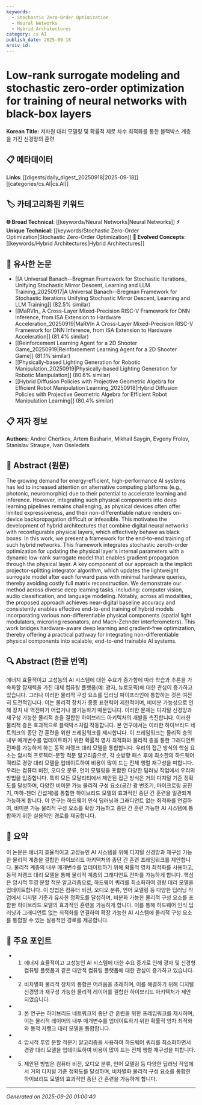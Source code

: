 ```yaml
---
keywords:
  - Stochastic Zero-Order Optimization
  - Neural Networks
  - Hybrid Architectures
category: cs.AI
publish_date: 2025-09-18
arxiv_id:
---
```


<!-- KEYWORD_LINKING_METADATA:
{
  "processed_timestamp": "2025-09-22 22:21:01.708043",
  "vocabulary_version": "1.0",
  "selected_keywords": [
    "Stochastic Zero-Order Optimization",
    "Neural Networks",
    "Hybrid Architectures"
  ],
  "rejected_keywords": [
    "Low-Rank Surrogate Modeling",
    "Computer Vision"
  ],
  "similarity_scores": {
    "Stochastic Zero-Order Optimization": 0.85,
    "Neural Networks": 0.9,
    "Hybrid Architectures": 0.82
  },
  "extraction_method": "AI_prompt_based",
  "budget_applied": true
}
-->

# Low-rank surrogate modeling and stochastic zero-order optimization for training of neural networks with black-box layers

**Korean Title:** 저차원 대리 모델링 및 확률적 제로 차수 최적화를 통한 블랙박스 계층을 가진 신경망의 훈련

## 📋 메타데이터

**Links**: [[digests/daily_digest_20250918|2025-09-18]]        [[categories/cs.AI|cs.AI]]

## 🏷️ 카테고리화된 키워드
**🌐 Broad Technical**: [[keywords/Neural Networks|Neural Networks]]
**⚡ Unique Technical**: [[keywords/Stochastic Zero-Order Optimization|Stochastic Zero-Order Optimization]]
**🚀 Evolved Concepts**: [[keywords/Hybrid Architectures|Hybrid Architectures]]

## 🔗 유사한 논문
- [[A Universal Banach--Bregman Framework for Stochastic Iterations_ Unifying Stochastic Mirror Descent, Learning and LLM Training_20250917|A Universal Banach--Bregman Framework for Stochastic Iterations Unifying Stochastic Mirror Descent, Learning and LLM Training]] (82.5% similar)
- [[MaRVIn_ A Cross-Layer Mixed-Precision RISC-V Framework for DNN Inference, from ISA Extension to Hardware Acceleration_20250919|MaRVIn A Cross-Layer Mixed-Precision RISC-V Framework for DNN Inference, from ISA Extension to Hardware Acceleration]] (81.4% similar)
- [[Reinforcement Learning Agent for a 2D Shooter Game_20250919|Reinforcement Learning Agent for a 2D Shooter Game]] (81.1% similar)
- [[Physically-based Lighting Generation for Robotic Manipulation_20250919|Physically-based Lighting Generation for Robotic Manipulation]] (80.6% similar)
- [[Hybrid Diffusion Policies with Projective Geometric Algebra for Efficient Robot Manipulation Learning_20250918|Hybrid Diffusion Policies with Projective Geometric Algebra for Efficient Robot Manipulation Learning]] (80.4% similar)

## 📋 저자 정보

**Authors:** Andrei Chertkov, Artem Basharin, Mikhail Saygin, Evgeny Frolov, Stanislav Straupe, Ivan Oseledets

## 📄 Abstract (원문)

The growing demand for energy-efficient, high-performance AI systems has led
to increased attention on alternative computing platforms (e.g., photonic,
neuromorphic) due to their potential to accelerate learning and inference.
However, integrating such physical components into deep learning pipelines
remains challenging, as physical devices often offer limited expressiveness,
and their non-differentiable nature renders on-device backpropagation difficult
or infeasible. This motivates the development of hybrid architectures that
combine digital neural networks with reconfigurable physical layers, which
effectively behave as black boxes. In this work, we present a framework for the
end-to-end training of such hybrid networks. This framework integrates
stochastic zeroth-order optimization for updating the physical layer's internal
parameters with a dynamic low-rank surrogate model that enables gradient
propagation through the physical layer. A key component of our approach is the
implicit projector-splitting integrator algorithm, which updates the
lightweight surrogate model after each forward pass with minimal hardware
queries, thereby avoiding costly full matrix reconstruction. We demonstrate our
method across diverse deep learning tasks, including: computer vision, audio
classification, and language modeling. Notably, across all modalities, the
proposed approach achieves near-digital baseline accuracy and consistently
enables effective end-to-end training of hybrid models incorporating various
non-differentiable physical components (spatial light modulators, microring
resonators, and Mach-Zehnder interferometers). This work bridges hardware-aware
deep learning and gradient-free optimization, thereby offering a practical
pathway for integrating non-differentiable physical components into scalable,
end-to-end trainable AI systems.

## 🔍 Abstract (한글 번역)

에너지 효율적이고 고성능의 AI 시스템에 대한 수요가 증가함에 따라 학습과 추론을 가속화할 잠재력을 가진 대체 컴퓨팅 플랫폼(예: 광자, 뉴로모픽)에 대한 관심이 증가하고 있습니다. 그러나 이러한 물리적 구성 요소를 딥러닝 파이프라인에 통합하는 것은 여전히 도전적입니다. 이는 물리적 장치가 종종 표현력이 제한적이며, 비미분 가능성으로 인해 장치 내 역전파가 어렵거나 불가능하기 때문입니다. 이러한 문제는 디지털 신경망과 재구성 가능한 물리적 층을 결합한 하이브리드 아키텍처의 개발을 촉진합니다. 이러한 물리적 층은 효과적으로 블랙박스처럼 작동합니다. 본 연구에서는 이러한 하이브리드 네트워크의 종단 간 훈련을 위한 프레임워크를 제시합니다. 이 프레임워크는 물리적 층의 내부 매개변수를 업데이트하기 위한 확률적 영차 최적화와 물리적 층을 통한 그래디언트 전파를 가능하게 하는 동적 저랭크 대리 모델을 통합합니다. 우리의 접근 방식의 핵심 요소는 암시적 프로젝터-분할 적분 알고리즘으로, 각 순방향 패스 후에 최소한의 하드웨어 쿼리로 경량 대리 모델을 업데이트하여 비용이 많이 드는 전체 행렬 재구성을 피합니다. 우리는 컴퓨터 비전, 오디오 분류, 언어 모델링을 포함한 다양한 딥러닝 작업에서 우리의 방법을 입증합니다. 특히 모든 모달리티에서 제안된 접근 방식은 거의 디지털 기준 정확도를 달성하며, 다양한 비미분 가능 물리적 구성 요소(공간 광 변조기, 마이크로링 공진기, 마하-젠더 간섭계)를 통합한 하이브리드 모델의 효과적인 종단 간 훈련을 일관되게 가능하게 합니다. 이 연구는 하드웨어 인식 딥러닝과 그래디언트 없는 최적화를 연결하여, 비미분 가능 물리적 구성 요소를 확장 가능하고 종단 간 훈련 가능한 AI 시스템에 통합하기 위한 실용적인 경로를 제공합니다.

## 📝 요약

이 논문은 에너지 효율적이고 고성능인 AI 시스템을 위해 디지털 신경망과 재구성 가능한 물리적 계층을 결합한 하이브리드 아키텍처의 종단 간 훈련 프레임워크를 제안합니다. 물리적 계층의 내부 매개변수를 업데이트하기 위해 확률적 영차 최적화를 사용하고, 동적 저랭크 대리 모델을 통해 물리적 계층의 그래디언트 전파를 가능하게 합니다. 핵심은 암시적 투영 분할 적분 알고리즘으로, 하드웨어 쿼리를 최소화하여 경량 대리 모델을 업데이트합니다. 이 방법은 컴퓨터 비전, 오디오 분류, 언어 모델링 등 다양한 딥러닝 작업에서 디지털 기준과 유사한 정확도를 달성하며, 비분화 가능한 물리적 구성 요소를 포함한 하이브리드 모델의 효과적인 훈련을 가능하게 합니다. 이를 통해 하드웨어 인식 딥러닝과 그래디언트 없는 최적화를 연결하여 확장 가능한 AI 시스템에 물리적 구성 요소를 통합할 수 있는 실용적인 경로를 제공합니다.

## 🎯 주요 포인트

- 1. 에너지 효율적이고 고성능인 AI 시스템에 대한 수요 증가로 인해 광자 및 신경형 컴퓨팅 플랫폼과 같은 대안적 컴퓨팅 플랫폼에 대한 관심이 증가하고 있습니다.

- 2. 비차별화 물리적 장치의 통합은 어려움을 초래하며, 이를 해결하기 위해 디지털 신경망과 재구성 가능한 물리적 레이어를 결합한 하이브리드 아키텍처가 제안되었습니다.

- 3. 본 연구는 하이브리드 네트워크의 종단 간 훈련을 위한 프레임워크를 제시하며, 이는 물리적 레이어의 내부 매개변수를 업데이트하기 위한 확률적 영차 최적화와 동적 저랭크 대리 모델을 통합합니다.

- 4. 암시적 투영 분할 적분기 알고리즘을 사용하여 하드웨어 쿼리를 최소화하면서 경량 대리 모델을 업데이트하여 비용이 많이 드는 전체 행렬 재구성을 피합니다.

- 5. 제안된 방법은 컴퓨터 비전, 오디오 분류, 언어 모델링 등 다양한 딥러닝 작업에서 거의 디지털 기준 정확도를 달성하며, 비차별화 물리적 구성 요소를 통합한 하이브리드 모델의 효과적인 종단 간 훈련을 가능하게 합니다.

---

*Generated on 2025-09-20 01:00:40*
